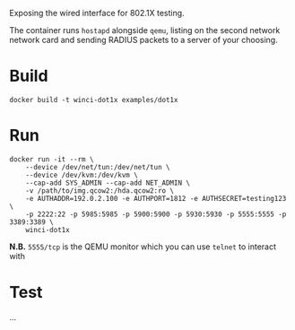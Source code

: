 Exposing the wired interface for 802.1X testing.

The container runs `hostapd` alongside `qemu`, listing on the second network network card and sending RADIUS packets to a server of your choosing.

# Build

    docker build -t winci-dot1x examples/dot1x

# Run

    docker run -it --rm \
    	--device /dev/net/tun:/dev/net/tun \
    	--device /dev/kvm:/dev/kvm \
    	--cap-add SYS_ADMIN --cap-add NET_ADMIN \
    	-v /path/to/img.qcow2:/hda.qcow2:ro \
    	-e AUTHADDR=192.0.2.100 -e AUTHPORT=1812 -e AUTHSECRET=testing123 \
    	-p 2222:22 -p 5985:5985 -p 5900:5900 -p 5930:5930 -p 5555:5555 -p 3389:3389 \
    	winci-dot1x

**N.B.** `5555/tcp` is the QEMU monitor which you can use `telnet` to interact with

# Test

...
